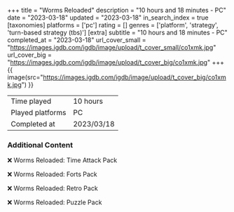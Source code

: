 +++
title = "Worms Reloaded"
description = "10 hours and 18 minutes - PC"
date = "2023-03-18"
updated = "2023-03-18"
in_search_index = true
[taxonomies]
platforms = ['pc']
rating = []
genres = ['platform', 'strategy', 'turn-based strategy (tbs)']
[extra]
subtitle = "10 hours and 18 minutes - PC"
completed_at = "2023-03-18"
url_cover_small = "https://images.igdb.com/igdb/image/upload/t_cover_small/co1xmk.jpg"
url_cover_big = "https://images.igdb.com/igdb/image/upload/t_cover_big/co1xmk.jpg"
+++
{{ image(src="https://images.igdb.com/igdb/image/upload/t_cover_big/co1xmk.jpg") }}

|              |            |
| ------------ | ---------- |
| Time played  | 10 hours |
| Played platforms    | PC |
| Completed at | 2023/03/18 |



### Additional Content


❌ Worms Reloaded: Time Attack Pack

❌ Worms Reloaded: Forts Pack

❌ Worms Reloaded: Retro Pack

❌ Worms Reloaded: Puzzle Pack
